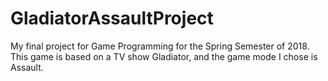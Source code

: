# GladiatorAssaultProject
My final project for Game Programming for the Spring Semester of 2018. This game is based on a TV show Gladiator, and the game mode I chose is Assault. 
